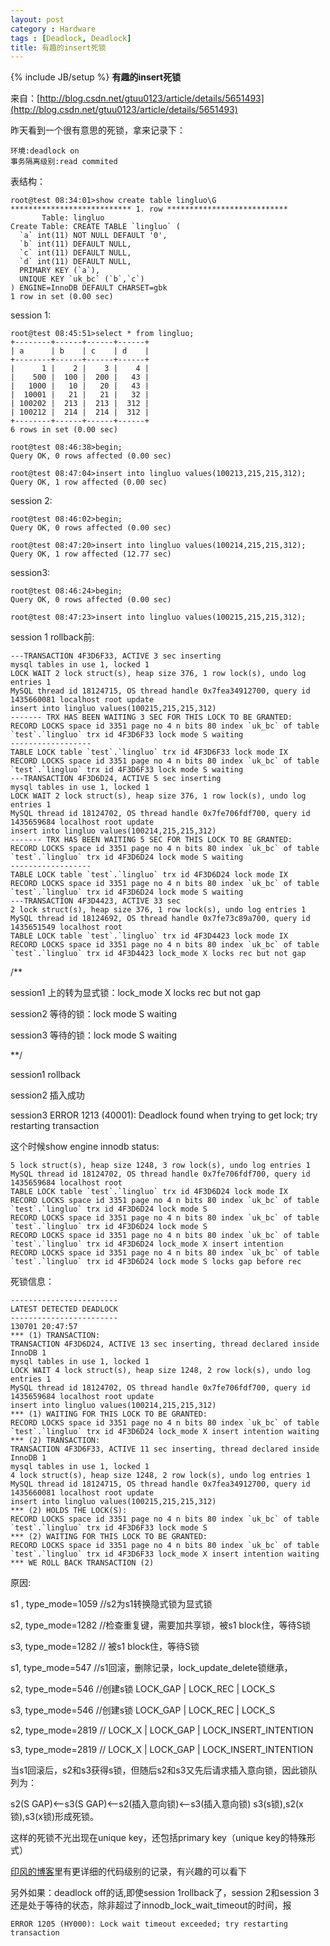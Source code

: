```yaml
---
layout: post
category : Hardware
tags : [Deadlock, Deadlock]
title: 有趣的insert死锁
---
```

{% include JB/setup %}
**有趣的insert死锁**

来自：[http://blog.csdn.net/gtuu0123/article/details/5651493](http://blog.csdn.net/gtuu0123/article/details/5651493)

昨天看到一个很有意思的死锁，拿来记录下：

	环境:deadlock on
	事务隔离级别:read commited

表结构：

	root@test 08:34:01>show create table lingluo\G
	*************************** 1. row ***************************
		   Table: lingluo
	Create Table: CREATE TABLE `lingluo` (
	  `a` int(11) NOT NULL DEFAULT '0',
	  `b` int(11) DEFAULT NULL,
	  `c` int(11) DEFAULT NULL,
	  `d` int(11) DEFAULT NULL,
	  PRIMARY KEY (`a`),
	  UNIQUE KEY `uk_bc` (`b`,`c`)
	) ENGINE=InnoDB DEFAULT CHARSET=gbk
	1 row in set (0.00 sec)

session 1:

	root@test 08:45:51>select * from lingluo;
	+--------+------+------+------+
	| a      | b    | c    | d    |
	+--------+------+------+------+
	|      1 |    2 |    3 |    4 |
	|    500 |  100 |  200 |   43 |
	|   1000 |   10 |   20 |   43 |
	|  10001 |   21 |   21 |   32 |
	| 100202 |  213 |  213 |  312 |
	| 100212 |  214 |  214 |  312 |
	+--------+------+------+------+
	6 rows in set (0.00 sec)

	root@test 08:46:38>begin;
	Query OK, 0 rows affected (0.00 sec)

	root@test 08:47:04>insert into lingluo values(100213,215,215,312);
	Query OK, 1 row affected (0.00 sec)

session 2:

	root@test 08:46:02>begin;
	Query OK, 0 rows affected (0.00 sec)

	root@test 08:47:20>insert into lingluo values(100214,215,215,312);
	Query OK, 1 row affected (12.77 sec)

session3:

	root@test 08:46:24>begin;
	Query OK, 0 rows affected (0.00 sec)

	root@test 08:47:23>insert into lingluo values(100215,215,215,312);

session 1 rollback前:

	---TRANSACTION 4F3D6F33, ACTIVE 3 sec inserting
	mysql tables in use 1, locked 1
	LOCK WAIT 2 lock struct(s), heap size 376, 1 row lock(s), undo log entries 1
	MySQL thread id 18124715, OS thread handle 0x7fea34912700, query id 1435660081 localhost root update
	insert into lingluo values(100215,215,215,312)
	------- TRX HAS BEEN WAITING 3 SEC FOR THIS LOCK TO BE GRANTED:
	RECORD LOCKS space id 3351 page no 4 n bits 80 index `uk_bc` of table `test`.`lingluo` trx id 4F3D6F33 lock mode S waiting
	------------------
	TABLE LOCK table `test`.`lingluo` trx id 4F3D6F33 lock mode IX
	RECORD LOCKS space id 3351 page no 4 n bits 80 index `uk_bc` of table `test`.`lingluo` trx id 4F3D6F33 lock mode S waiting
	---TRANSACTION 4F3D6D24, ACTIVE 5 sec inserting
	mysql tables in use 1, locked 1
	LOCK WAIT 2 lock struct(s), heap size 376, 1 row lock(s), undo log entries 1
	MySQL thread id 18124702, OS thread handle 0x7fe706fdf700, query id 1435659684 localhost root update
	insert into lingluo values(100214,215,215,312)
	------- TRX HAS BEEN WAITING 5 SEC FOR THIS LOCK TO BE GRANTED:
	RECORD LOCKS space id 3351 page no 4 n bits 80 index `uk_bc` of table `test`.`lingluo` trx id 4F3D6D24 lock mode S waiting
	------------------
	TABLE LOCK table `test`.`lingluo` trx id 4F3D6D24 lock mode IX
	RECORD LOCKS space id 3351 page no 4 n bits 80 index `uk_bc` of table `test`.`lingluo` trx id 4F3D6D24 lock mode S waiting
	---TRANSACTION 4F3D4423, ACTIVE 33 sec
	2 lock struct(s), heap size 376, 1 row lock(s), undo log entries 1
	MySQL thread id 18124692, OS thread handle 0x7fe73c89a700, query id 1435651549 localhost root
	TABLE LOCK table `test`.`lingluo` trx id 4F3D4423 lock mode IX
	RECORD LOCKS space id 3351 page no 4 n bits 80 index `uk_bc` of table `test`.`lingluo` trx id 4F3D4423 lock_mode X locks rec but not gap

/**

session1 上的转为显式锁：lock_mode X locks rec but not gap

session2 等待的锁：lock mode S waiting

session3 等待的锁：lock mode S waiting

**/

session1 rollback

session2 插入成功

session3 ERROR 1213 (40001): Deadlock found when trying to get lock; try restarting transaction

这个时候show engine innodb status:

	5 lock struct(s), heap size 1248, 3 row lock(s), undo log entries 1
	MySQL thread id 18124702, OS thread handle 0x7fe706fdf700, query id 1435659684 localhost root
	TABLE LOCK table `test`.`lingluo` trx id 4F3D6D24 lock mode IX
	RECORD LOCKS space id 3351 page no 4 n bits 80 index `uk_bc` of table `test`.`lingluo` trx id 4F3D6D24 lock mode S
	RECORD LOCKS space id 3351 page no 4 n bits 80 index `uk_bc` of table `test`.`lingluo` trx id 4F3D6D24 lock mode S
	RECORD LOCKS space id 3351 page no 4 n bits 80 index `uk_bc` of table `test`.`lingluo` trx id 4F3D6D24 lock_mode X insert intention
	RECORD LOCKS space id 3351 page no 4 n bits 80 index `uk_bc` of table `test`.`lingluo` trx id 4F3D6D24 lock mode S locks gap before rec

死锁信息：

	------------------------
	LATEST DETECTED DEADLOCK
	------------------------
	130701 20:47:57
	*** (1) TRANSACTION:
	TRANSACTION 4F3D6D24, ACTIVE 13 sec inserting, thread declared inside InnoDB 1
	mysql tables in use 1, locked 1
	LOCK WAIT 4 lock struct(s), heap size 1248, 2 row lock(s), undo log entries 1
	MySQL thread id 18124702, OS thread handle 0x7fe706fdf700, query id 1435659684 localhost root update
	insert into lingluo values(100214,215,215,312)
	*** (1) WAITING FOR THIS LOCK TO BE GRANTED:
	RECORD LOCKS space id 3351 page no 4 n bits 80 index `uk_bc` of table `test`.`lingluo` trx id 4F3D6D24 lock_mode X insert intention waiting
	*** (2) TRANSACTION:
	TRANSACTION 4F3D6F33, ACTIVE 11 sec inserting, thread declared inside InnoDB 1
	mysql tables in use 1, locked 1
	4 lock struct(s), heap size 1248, 2 row lock(s), undo log entries 1
	MySQL thread id 18124715, OS thread handle 0x7fea34912700, query id 1435660081 localhost root update
	insert into lingluo values(100215,215,215,312)
	*** (2) HOLDS THE LOCK(S):
	RECORD LOCKS space id 3351 page no 4 n bits 80 index `uk_bc` of table `test`.`lingluo` trx id 4F3D6F33 lock mode S
	*** (2) WAITING FOR THIS LOCK TO BE GRANTED:
	RECORD LOCKS space id 3351 page no 4 n bits 80 index `uk_bc` of table `test`.`lingluo` trx id 4F3D6F33 lock_mode X insert intention waiting
	*** WE ROLL BACK TRANSACTION (2)

原因:

s1 , type_mode=1059 //s2为s1转换隐式锁为显式锁

s2,  type_mode=1282 //检查重复键，需要加共享锁，被s1 block住，等待S锁

s3,  type_mode=1282 // 被s1 block住，等待S锁


s1, type_mode=547   //s1回滚，删除记录，lock_update_delete锁继承，

s2, type_mode=546   //创建s锁  LOCK_GAP | LOCK_REC | LOCK_S

s3, type_mode=546   //创建s锁   LOCK_GAP | LOCK_REC | LOCK_S


s2, type_mode=2819  // LOCK_X | LOCK_GAP | LOCK_INSERT_INTENTION

s3, type_mode=2819  //  LOCK_X | LOCK_GAP | LOCK_INSERT_INTENTION

当s1回滚后，s2和s3获得s锁，但随后s2和s3又先后请求插入意向锁，因此锁队列为：

s2(S GAP)<—s3(S GAP)<—s2(插入意向锁)<–s3(插入意向锁)   s3(s锁),s2(x锁),s3(x锁)形成死锁。

这样的死锁不光出现在unique key，还包括primary key（unique key的特殊形式）

[印风的博客](http://mysqllover.com/?p=431)里有更详细的代码级别的记录，有兴趣的可以看下

另外如果：deadlock off的话,即使session 1rollback了，session 2和session 3还是处于等待的状态，除非超过了innodb_lock_wait_timeout的时间，报

	ERROR 1205 (HY000): Lock wait timeout exceeded; try restarting transaction
